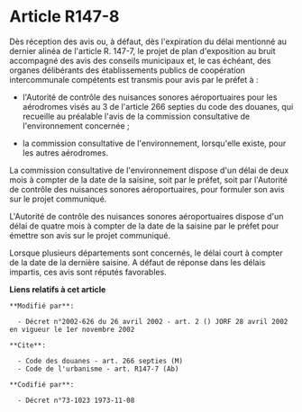 # Article R147-8

Dès réception des avis ou, à défaut, dès l'expiration du délai mentionné au dernier alinéa de l'article R. 147-7, le projet
de plan d'exposition au bruit accompagné des avis des conseils municipaux et, le cas échéant, des organes délibérants des
établissements publics de coopération intercommunale compétents est transmis pour avis par le préfet à :

- l'Autorité de contrôle des nuisances sonores aéroportuaires pour les aérodromes visés au 3 de l'article 266 septies du code
des douanes, qui recueille au préalable l'avis de la commission consultative de l'environnement concernée ;

- la commission consultative de l'environnement, lorsqu'elle existe, pour les autres aérodromes.

La commission consultative de l'environnement dispose d'un délai de deux mois à compter de la date de la saisine, soit par le
préfet, soit par l'Autorité de contrôle des nuisances sonores aéroportuaires, pour formuler son avis sur le projet
communiqué.

L'Autorité de contrôle des nuisances sonores aéroportuaires dispose d'un délai de quatre mois à compter de la date de la
saisine par le préfet pour émettre son avis sur le projet communiqué.

Lorsque plusieurs départements sont concernés, le délai court à compter de la date de la dernière saisine. A défaut de
réponse dans les délais impartis, ces avis sont réputés favorables.

**Liens relatifs à cet article**

	**Modifié par**:

	  - Décret n°2002-626 du 26 avril 2002 - art. 2 () JORF 28 avril 2002 en vigueur le 1er novembre 2002

	**Cite**:

	  - Code des douanes - art. 266 septies (M)
	  - Code de l'urbanisme - art. R147-7 (Ab)

	**Codifié par**:

	  - Décret n°73-1023 1973-11-08
